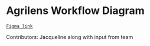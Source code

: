 # Agrilens Workflow Diagram

[`Figma link`](https://www.figma.com/board/UjW3nnIjgFZZvHqGZj4Mu1/AgriLens-Workflow-Diagram?node-id=0-1&t=eLNseGjsxzgGeQPL-1)

Contributors: Jacqueline along with input from team